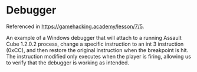 # Debugger
Referenced in https://gamehacking.academy/lesson/7/5.

An example of a Windows debugger that will attach to a running Assault Cube 1.2.0.2 process, change a specific instruction to an int 3 instruction (0xCC), and then restore the original instruction when the breakpoint is hit. The instruction modified only executes when the player is firing, allowing us to verify that the debugger is working as intended.
